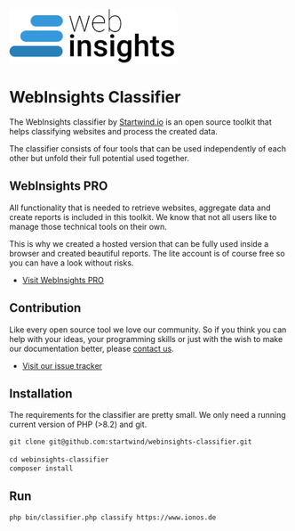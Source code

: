 
<img src="docs/logo-color.png" width="300" alt="WebInsights logo">

# WebInsights Classifier

The WebInsights classifier by [Startwind.io](https://startwind.io) is an open source toolkit that helps classifying websites and process the created data.


The classifier consists of four tools that can be used independently of each other but unfold their full potential used together.

## WebInsights PRO

All functionality that is needed to retrieve websites, aggregate data and create reports is included in this toolkit. We know that not all users like to manage those technical tools on their own. 

This is why we created a hosted version that can be fully used inside a browser and created beautiful reports. The lite account is of course free so you can have a look without risks.

- [Visit WebInsights PRO](https://pro.webinsights.info)

## Contribution

Like every open source tool we love our community. So if you think you can help with your ideas, your programming skills or just with the wish to make our documentation better, please [contact us](mailto:webinsights.startwind.io).

- [Visit our issue tracker](https://github.com/startwind/webinsights-classifier/issues)

## Installation

The requirements for the classifier are pretty small. We only need a running current version of PHP (>8.2) and git.

```shell
git clone git@github.com:startwind/webinsights-classifier.git

cd webinsights-classifier
composer install
```

## Run

```shell
php bin/classifier.php classify https://www.ionos.de
```

